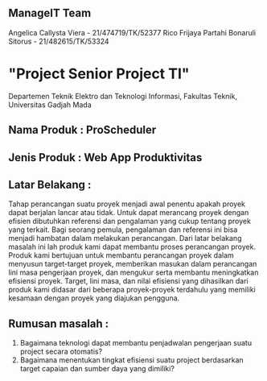 ## ManageIT Team
Angelica Callysta Viera - 21/474719/TK/52377
Rico Frijaya
Partahi Bonaruli Sitorus - 21/482615/TK/53324
# "Project Senior Project TI"
Departemen Teknik Elektro dan Teknologi Informasi, Fakultas Teknik, Universitas Gadjah Mada

## Nama Produk : ProScheduler
## Jenis Produk : Web App Produktivitas
## Latar Belakang : 
Tahap perancangan suatu proyek menjadi awal penentu apakah proyek dapat berjalan lancar atau tidak. Untuk dapat merancang proyek dengan efisien dibutuhkan referensi dan pengalaman yang cukup tentang proyek yang terkait. Bagi seorang pemula, pengalaman dan referensi ini bisa menjadi hambatan dalam melakukan perancangan. Dari latar belakang masalah ini lah produk kami dapat membantu proses perancangan proyek. Produk kami bertujuan untuk membantu perancangan proyek dalam menyusun target-target proyek, memberikan masukan dalam perancangan lini masa pengerjaan proyek, dan mengukur serta membantu meningkatkan efisiensi proyek. Target, lini masa, dan nilai efisiensi yang dihasilkan dari produk kami didasar dari beberapa proyek-proyek terdahulu yang memiliki kesamaan dengan proyek yang diajukan pengguna.
## Rumusan masalah :
1. Bagaimana teknologi dapat membantu penjadwalan pengerjaan suatu project secara otomatis?
2. Bagaimana menentukan tingkat efisiensi suatu project berdasarkan target capaian dan sumber daya yang dimiliki?
